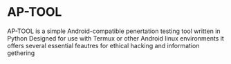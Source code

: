 # AP-TOOL
AP-TOOL is a simple Android-compatible penertation testing tool written in Python Designed for use with Termux or other Android linux environments it offers several essential feautres for ethical hacking and information gethering 

